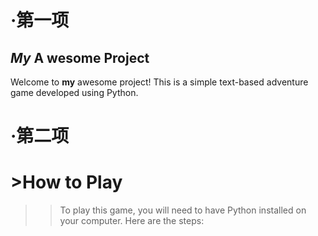 # ·第一项
## *My* **A** wesome Project
Welcome to **my** awesome project! This is a simple text-based adventure game developed using Python.

# ·第二项
# >How to Play
>>To play this game, you will need to have Python installed on your computer. Here are the steps:

